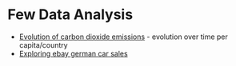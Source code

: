 # Few Data Analysis

- [Evolution of carbon dioxide emissions](https://github.com/obrunet/Few_Data_Analysis/tree/master/Evolution_of_carbon_dioxide_emissions) - evolution over time per capita/country
- [Exploring ebay german car sales](https://github.com/obrunet/my-own-dataquest.io-codes/blob/master/Projects/Step%2002.01%20Exploring%20Ebay%20Car%20Sales%20Data/Basics.ipynb)
